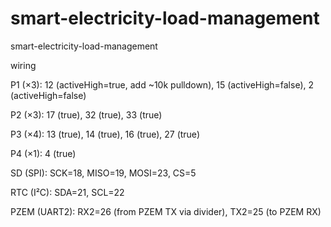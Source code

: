 # smart-electricity-load-management
smart-electricity-load-management


wiring


P1 (×3): 12 (activeHigh=true, add ~10k pulldown), 15 (activeHigh=false), 2 (activeHigh=false)

P2 (×3): 17 (true), 32 (true), 33 (true)

P3 (×4): 13 (true), 14 (true), 16 (true), 27 (true)

P4 (×1): 4 (true)

SD (SPI): SCK=18, MISO=19, MOSI=23, CS=5

RTC (I²C): SDA=21, SCL=22

PZEM (UART2): RX2=26 (from PZEM TX via divider), TX2=25 (to PZEM RX)